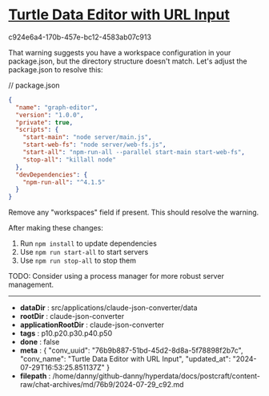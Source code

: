 # [Turtle Data Editor with URL Input](https://claude.ai/chat/76b9b887-51bd-45d2-8d8a-5f78898f2b7c)

c924e6a4-170b-457e-bc12-4583ab07c913

 That warning suggests you have a workspace configuration in your package.json, but the directory structure doesn't match. Let's adjust the package.json to resolve this:

// package.json
```json
{
  "name": "graph-editor",
  "version": "1.0.0",
  "private": true,
  "scripts": {
    "start-main": "node server/main.js",
    "start-web-fs": "node server/web-fs.js",
    "start-all": "npm-run-all --parallel start-main start-web-fs",
    "stop-all": "killall node"
  },
  "devDependencies": {
    "npm-run-all": "^4.1.5"
  }
}
```

Remove any "workspaces" field if present. This should resolve the warning.

After making these changes:

1. Run `npm install` to update dependencies
2. Use `npm run start-all` to start servers
3. Use `npm run stop-all` to stop them

TODO: Consider using a process manager for more robust server management.

---

* **dataDir** : src/applications/claude-json-converter/data
* **rootDir** : claude-json-converter
* **applicationRootDir** : claude-json-converter
* **tags** : p10.p20.p30.p40.p50
* **done** : false
* **meta** : {
  "conv_uuid": "76b9b887-51bd-45d2-8d8a-5f78898f2b7c",
  "conv_name": "Turtle Data Editor with URL Input",
  "updated_at": "2024-07-29T16:53:25.851137Z"
}
* **filepath** : /home/danny/github-danny/hyperdata/docs/postcraft/content-raw/chat-archives/md/76b9/2024-07-29_c92.md